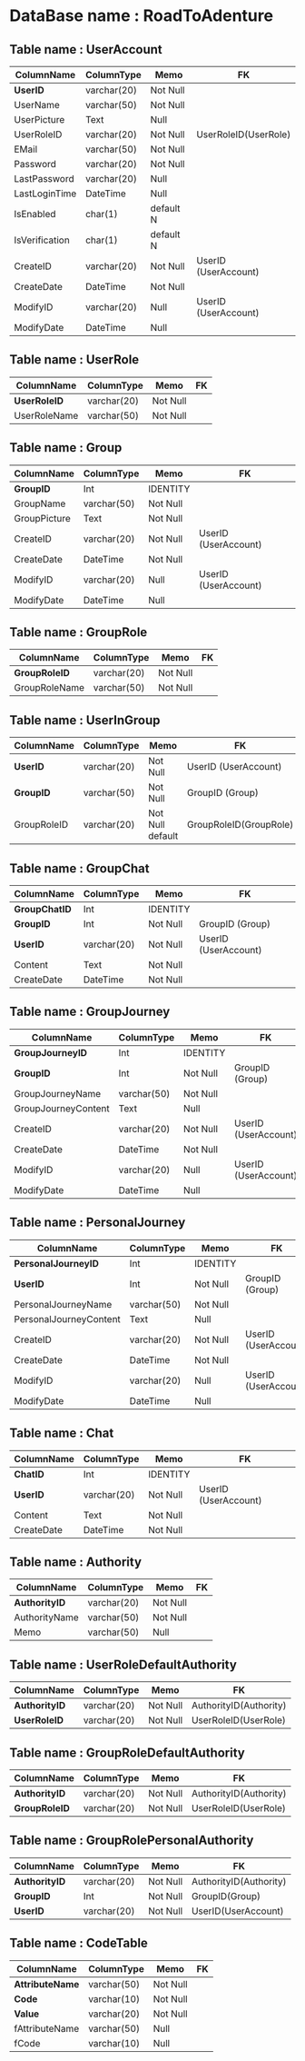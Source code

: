 # **DataBase name : RoadToAdenture**
## **Table name : UserAccount**

ColumnName | ColumnType | Memo | FK
---| ---| --- |---
**UserID** | varchar(20) | Not Null |
UserName | varchar(50) | Not Null
UserPicture | Text | Null
UserRoleID | varchar(20) | Not Null | UserRoleID(UserRole)
EMail | varchar(50) | Not Null
Password | varchar(20) | Not Null
LastPassword | varchar(20) | Null
LastLoginTime | DateTime | Null
IsEnabled | char(1) | default N
IsVerification | char(1) | default N
CreateID | varchar(20) | Not Null | UserID (UserAccount)
CreateDate | DateTime | Not Null
ModifyID | varchar(20) | Null | UserID (UserAccount)
ModifyDate | DateTime | Null

## **Table name : UserRole**

ColumnName | ColumnType | Memo | FK
---| ---| --- |---
**UserRoleID** | varchar(20) | Not Null
UserRoleName | varchar(50) | Not Null
## **Table name : Group**

ColumnName | ColumnType | Memo | FK
---| ---| --- |---
**GroupID** | Int | IDENTITY
GroupName | varchar(50) | Not Null
GroupPicture |  Text | Not Null
CreateID | varchar(20) | Not Null | UserID (UserAccount)
CreateDate | DateTime | Not Null
ModifyID | varchar(20) | Null | UserID (UserAccount)
ModifyDate | DateTime | Null

## **Table name : GroupRole**

ColumnName | ColumnType | Memo | FK
---| ---| --- |---
**GroupRoleID** | varchar(20) | Not Null
GroupRoleName | varchar(50) | Not Null

## **Table name : UserInGroup**

ColumnName | ColumnType | Memo | FK
---| ---| --- |---
**UserID** | varchar(20) | Not Null | UserID (UserAccount)
**GroupID** | varchar(50) | Not Null | GroupID (Group)
GroupRoleID | varchar(20) |Not Null <br> default  | GroupRoleID(GroupRole)

## **Table name : GroupChat**

ColumnName | ColumnType | Memo | FK
---| ---| --- |---
**GroupChatID** | Int | IDENTITY
**GroupID** | Int | Not Null |  GroupID (Group)
**UserID** | varchar(20) | Not Null | UserID (UserAccount)
Content | Text | Not Null
CreateDate | DateTime | Not Null

## **Table name : GroupJourney**

ColumnName | ColumnType | Memo | FK
---| ---| --- |---
**GroupJourneyID** | Int | IDENTITY
**GroupID** | Int |	Not Null	 |  GroupID (Group)
GroupJourneyName | varchar(50) | Not Null
GroupJourneyContent | Text | Null
CreateID | varchar(20) | Not Null | UserID (UserAccount)
CreateDate | DateTime | Not Null
ModifyID | varchar(20) | Null | UserID (UserAccount)
ModifyDate | DateTime | Null

## **Table name : PersonalJourney**

ColumnName | ColumnType | Memo | FK
---| ---| --- |---
**PersonalJourneyID** | Int | IDENTITY
**UserID** | Int |	Not Null	 |  GroupID (Group)
PersonalJourneyName | varchar(50) | Not Null
PersonalJourneyContent | Text | Null
CreateID | varchar(20) | Not Null | UserID (UserAccount)
CreateDate | DateTime | Not Null
ModifyID | varchar(20) | Null | UserID (UserAccount)
ModifyDate | DateTime | Null

## **Table name : Chat**

ColumnName | ColumnType | Memo | FK
---| ---| --- |---
**ChatID** | Int | IDENTITY
**UserID** | varchar(20) | Not Null |  UserID (UserAccount)
Content | Text | Not Null
CreateDate | DateTime | Not Null

## **Table name : Authority**

ColumnName | ColumnType | Memo | FK
---| ---| --- |---
**AuthorityID** | varchar(20) | Not Null
AuthorityName | varchar(50) | Not Null
Memo | varchar(50) | Null

## **Table name : UserRoleDefaultAuthority**

ColumnName | ColumnType | Memo | FK
---| ---| --- |---
**AuthorityID** | varchar(20) | Not Null | AuthorityID(Authority)
**UserRoleID** | varchar(20) | Not Null | UserRoleID(UserRole)

## **Table name : GroupRoleDefaultAuthority**

ColumnName | ColumnType | Memo | FK
---| ---| --- |---
**AuthorityID** | varchar(20) | Not Null | AuthorityID(Authority)
**GroupRoleID** | varchar(20) | Not Null | UserRoleID(UserRole)

## **Table name : GroupRolePersonalAuthority**

ColumnName | ColumnType | Memo | FK
---| ---| --- |---
**AuthorityID** | varchar(20) | Not Null | AuthorityID(Authority)
**GroupID** | Int | Not Null | GroupID(Group)
**UserID** | varchar(20) | Not Null | UserID(UserAccount)

## **Table name : CodeTable**

ColumnName | ColumnType | Memo | FK
---| ---| --- |---
**AttributeName** | varchar(50) | Not Null
**Code** | varchar(10) | Not Null
**Value** | varchar(20) | Not Null
fAttributeName| varchar(50) | Null
fCode| varchar(10) | Null 
